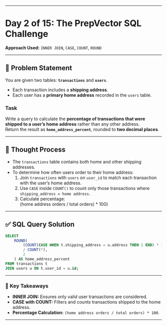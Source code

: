 
---

# Day 2 of 15: The PrepVector SQL Challenge  
**Approach Used:** `INNER JOIN`, `CASE`, `COUNT`, `ROUND`

---

## 📌 Problem Statement

You are given two tables: **`transactions`** and **`users`**.  
- Each transaction includes a **shipping address**.  
- Each user has a **primary home address** recorded in the `users` table.  

### **Task**  
Write a query to calculate the **percentage of transactions that were shipped to a user’s home address** rather than any other address.  
Return the result as **`home_address_percent`**, rounded to **two decimal places**.

---

## 🧠 Thought Process
- The `transactions` table contains both home and other shipping addresses.  
- To determine how often users order to their home address:  
  1. Join `transactions` with `users` on `user_id` to match each transaction with the user’s home address.  
  2. Use `CASE` inside `COUNT()` to count only those transactions where `shipping_address = home address`.  
  3. Calculate percentage:  
     (home address orders / total orders) * 100}

---

## ✅ SQL Query Solution
```sql
SELECT
    ROUND(
        (COUNT(CASE WHEN t.shipping_address = u.address THEN 1 END) * 100.0)
        / COUNT(*),
        2
    ) AS home_address_percent
FROM transactions t
JOIN users u ON t.user_id = u.id;
```

---

### 🔑 Key Takeaways
- **INNER JOIN:** Ensures only valid user transactions are considered.  
- **CASE with COUNT:** Filters and counts transactions shipped to the home address.  
- **Percentage Calculation:** `(home address orders / total orders) * 100`.  

---



